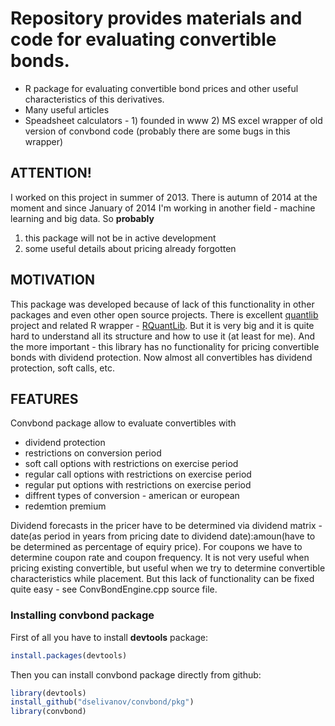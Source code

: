 
# Repository provides materials and code for evaluating convertible bonds.
* R package for evaluating convertible bond prices and other useful characteristics of this derivatives.
* Many useful articles
* Speadsheet calculators - 1) founded in www 2) MS excel wrapper of old version of convbond code (probably there are some bugs in this wrapper)

## ATTENTION!
I worked on this project in summer of 2013. There is autumn of 2014 at the moment and since January of 2014 I'm working in another field - machine learning and big data. So **probably**  

1. this package will not be in active development
1. some useful details about pricing already forgotten  

## MOTIVATION
This package was developed because of lack of this functionality in other packages and even other open source projects. There is excellent [quantlib](http://quantlib.org/index.shtml) project and related R wrapper - [RQuantLib](http://cran.r-project.org/web/packages/RQuantLib/index.html). But it is very big and it is quite hard to understand all its structure and how to use it (at least for me). And the  more important - this library has no functionality for pricing convertible bonds with dividend protection. Now almost all convertibles has dividend protection, soft calls, etc.

## FEATURES
Convbond package allow to evaluate convertibles with  

* dividend protection  
* restrictions on conversion period  
* soft call options with restrictions on exercise period  
* regular call options with restrictions on exercise period  
* regular put options with restrictions on exercise period  
* diffrent types of conversion - american or european  
* redemtion premium  

Dividend forecasts in the pricer have to be determined via dividend matrix - date(as period in years from pricing date to dividend date):amoun(have to be determined as percentage of equiry price).
For coupons we have to determine coupon rate and coupon frequency. It is not very useful when pricing existing convertible, but useful when we try to determine convertible characteristics while placement. But this lack of functionality can be fixed quite easy - see ConvBondEngine.cpp source file. 

### Installing convbond package
First of all you have to install **devtools** package:  
```R
install.packages(devtools)
```
Then you can install convbond package directly from github:
```R
library(devtools)
install_github("dselivanov/convbond/pkg")
library(convbond)
```
